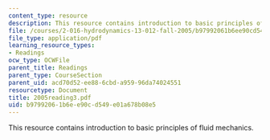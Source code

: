 ```yaml
---
content_type: resource
description: This resource contains introduction to basic principles of fluid mechanics.
file: /courses/2-016-hydrodynamics-13-012-fall-2005/b97992061b6ee90cd549e01a678b08e5_2005reading3.pdf
file_type: application/pdf
learning_resource_types:
- Readings
ocw_type: OCWFile
parent_title: Readings
parent_type: CourseSection
parent_uid: acd70d52-ee88-6cbd-a959-96da74024551
resourcetype: Document
title: 2005reading3.pdf
uid: b9799206-1b6e-e90c-d549-e01a678b08e5
---
```

This resource contains introduction to basic principles of fluid mechanics.

